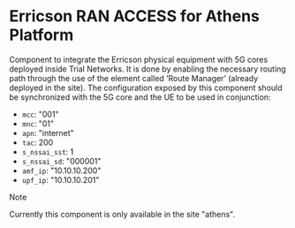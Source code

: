 # Erricson RAN ACCESS for Athens Platform

Component to integrate the Erricson physical equipment with 5G cores deployed inside Trial Networks.
It is done by enabling the necessary routing path through the use of the element called ‘Route Manager’ (already deployed in the site). 
The configuration exposed by this component should be synchronized with the 5G core and the UE to be used in conjunction:
- `mcc`: "001" 
- `mnc`: "01"
- `apn`: "internet"
- `tac`: 200
- `s_nssai_sst`: 1
- `s_nssai_sd`: "000001"
- `amf_ip`: "10.10.10.200"
- `upf_ip`: "10.10.10.201"

> [!NOTE]  
> Currently this component is only available in the site "athens".